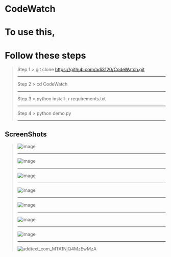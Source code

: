 # CodeWatch 

# To use this,
# Follow these steps
> Step 1 > git clone https://github.com/adi3120/CodeWatch.git 
> ***
> Step 2 > cd CodeWatch 
> ***
> Step 3 > python install -r requirements.txt 
> ***
> Step 4 > python demo.py 
> ***

## ScreenShots
> ![image](https://user-images.githubusercontent.com/83342917/184480414-ce3801df-196a-4b7d-9b62-022cb5fefedc.png)
> ***
> ![image](https://user-images.githubusercontent.com/83342917/184542048-31026299-95e4-4dbb-976d-c4346a15829c.png)
> ***
> ![image](https://user-images.githubusercontent.com/83342917/184542109-ef3aef58-5afe-4c9c-b9e8-ac063070bad1.png)
> ***
> ![image](https://user-images.githubusercontent.com/83342917/184542136-50dab396-44e8-469e-8908-7079d2ff5ccb.png)
> ***
> ![image](https://user-images.githubusercontent.com/83342917/184542172-2fb97603-8cd9-4484-96ef-f49ed222fb40.png)
> ***
> ![image](https://user-images.githubusercontent.com/83342917/184542187-a74acfc6-0615-4b2e-9f1a-9118d73b6753.png)
> ***
> ![image](https://user-images.githubusercontent.com/83342917/184542215-fcee7b08-cb61-4d1d-ac23-f2ddb972c02b.png)
> ***
> ![addtext_com_MTA1NjQ4MzEwMzA](https://user-images.githubusercontent.com/83342917/184542740-0b61bc1a-20b4-46ce-b68d-35b3714be0b4.png)




